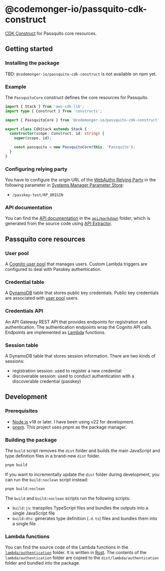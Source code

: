 # @codemonger-io/passquito-cdk-construct

[CDK Construct](https://docs.aws.amazon.com/cdk/v2/guide/constructs.html) for Passquito core resources.

## Getting started

### Installing the package

TBD: `@codemonger-io/passquito-cdk-construct` is not available on npm yet.

### Example

The `PassquitoCore` construct defines the core resources for Passquito.

```ts
import { Stack } from 'aws-cdk-lib';
import type { Construct } from 'constructs';

import { PassquitoCore } from '@codemonger-io/passquito-cdk-construct';

export class CdkStack extends Stack {
  constructor(scope: Construct, id: string) {
    super(scope, id);

    const passquito = new PassquitoCore(this, 'Passquito');
  }
}
```

### Configuring relying party

You have to configure the origin URL of the [WebAuthn Relying Party](https://www.w3.org/TR/webauthn-3/#webauthn-relying-party) in the following parameter in [Systems Manager Parameter Store](https://docs.aws.amazon.com/systems-manager/latest/userguide/systems-manager-parameter-store.html):
- `/passkey-test/RP_ORIGIN`

### API documentation

You can find the [API documentation](./api/markdown/index.md) in the [`api/markdown`](./api/markdown/) folder, which is generated from the source code using [API Extractor](https://api-extractor.com).

## Passquito core resources

### User pool

A [Cognito user pool](https://docs.aws.amazon.com/cognito/latest/developerguide/cognito-user-pools.html) that manages users.
Custom Lambda triggers are configured to deal with Passkey authentication.

### Credential table

A [DynamoDB](https://docs.aws.amazon.com/amazondynamodb/latest/developerguide/Introduction.html) table that stores public key credentials.
Public key credentials are associated with [user pool](#user-pool) users.

### Credentials API

An API Gateway REST API that provides endpoints for registration and authentication.
The authentication endpoints wrap the Cognito API calls.
Endpoints are implemented as [Lambda](https://docs.aws.amazon.com/lambda/latest/dg/welcome.html) functions.

### Session table

A DynamoDB table that stores session information.
There are two kinds of sessions:
- registration session: used to register a new credential
- discoverable session: used to conduct authentication with a discoverable credential (passkey)

## Development

### Prerequisites

- [Node.js](https://nodejs.org/en) v18 or later. I have been using v22 for development.
- [pnpm](https://pnpm.io). This project uses pnpm as the package manager.

### Building the package

The `build` script removes the `dist` folder and builds the main JavaScript and type definition files in a brand-new `dist` folder.

```sh
pnpm build
```

If you want to incrementally update the `dist` folder during development, you can run the `build:noclean` script instead:

```sh
pnpm build:noclean
```

The `build` and `build:noclean` scripts run the following scripts:

- `build:js`: transpiles TypeScript files and bundles the outputs into a single JavaScript file
- `build:dts`: generates type definition (`.d.ts`) files and bundles them into a single file

### Lambda functions

You can find the source code of the Lambda functions in the [`lambda/authentication`](./lambda/authentication/) folder.
It is written in [Rust](https://www.rust-lang.org).
The contents of the `lambda/authentication` folder are copied to the `dist/lambda/authentication` folder and bundled into the package.